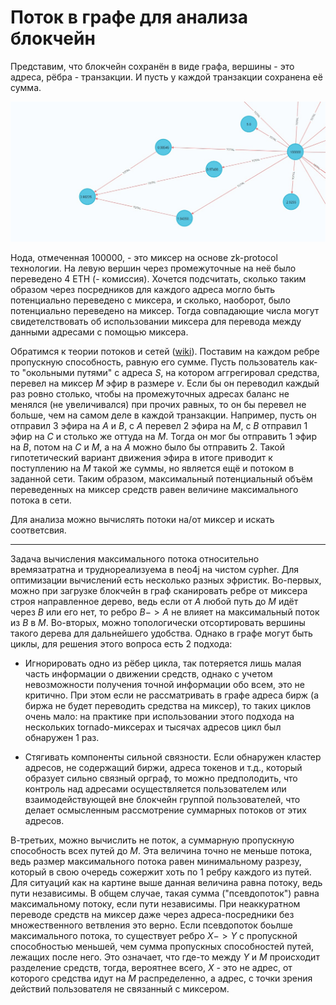 # Поток в графе для анализа блокчейн

Представим, что блокчейн сохранён в виде графа, вершины - это адреса, рёбра - транзакции. И пусть у каждой транзакции сохранена её сумма. 

![image info](./imgs/4_flow.jpg)

Нода, отмеченная 100000, - это миксер на основе zk-protocol технологии. На левую вершин через промежуточные на неё было переведено 4 ETH (- комиссия). Хочется подсчитать, сколько таким образом через посредников для каждого адреса могло быть потенциально переведено с миксера, и сколько, наоборот, было потенциально переведено на миксер. Тогда совпадающие числа могут свидетелствовать об использовании миксера для перевода между данными адресами с помощью миксера. 

Обратимся к теории потоков и сетей ([wiki](https://en.wikipedia.org/wiki/Flow_network)). Поставим на каждом ребре пропускную способность, равную его сумме. Пусть пользователь как-то "окольными путями" с адреса $S$, на котором аггрегировал средства, перевел на миксер $M$ эфир в размере $v$. Если бы он переводил каждый раз ровно столько, чтобы на промежуточных адресах баланс не менялся (не увеличивался) при прочих равных, то он бы перевел не больше, чем на самом деле в каждой транзакции. Например, пусть он отправил 3 эфира на $A$ и $B$, с $A$ перевел 2 эфира на $M$, с $B$ отправил 1 эфир на $C$ и столько же оттуда на $M$. Тогда он мог бы отправить 1 эфир на $B$, потом на $C$ и $M$, а на $A$ можно было бы отправить 2. Такой гипотетический вариант движения эфира в итоге приводит к поступлению на $M$ такой же суммы, но является ещё и потоком в заданной сети. Таким образом, максимальный потенциальный объём переведенных на миксер средств равен величине максимального потока в сети.

Для анализа можно вычислять потоки на/от миксер и искать соответсвия. 

-----

Задача вычисления максимального потока относительно времязатратна и труднореализуема в neo4j на чистом cypher. Для оптимизации вычислений есть несколько разных эфристик. Во-первых, можно при загрузке блокчейн в граф сканировать ребре от миксера строя направленное дерево, ведь если от $A$ любой путь до $M$ идёт через $B$ или его нет, то ребро $B->A$ не влияет на максимальный поток из $B$ в $M$. Во-вторых, можно топологически отсортировать вершины такого дерева для дальнейшего удобства. Однако в графе могут быть циклы, для решения этого вопроса есть 2 подхода: 
- Игнорировать одно из рёбер цикла, так потеряется лишь малая часть информации о движении средств, однако с учетом невозможности получения точной информации обо всем, это не критично. При этом если не рассматривать в графе адреса бирж (а биржа не будет переводить средства на миксер), то таких циклов очень мало: на практике при использовании этого подхода на нескольких tornado-миксерах и тысячах адресов цикл был обнаружен 1 раз. 

- Стягивать компоненты сильной связности. Если обнаружен кластер адресов, не содержащий биржи, адреса токенов и т.д., который образует сильно связный орграф, то можно предполодить, что контроль над адресами осуществляется пользователем или взаимодействующей вне блокчейн группой пользователей, что делает осмысленным рассмотрение суммарных потоков от этих адресов.

В-третьих, можно вычислить не поток, а суммарную пропускную способность всех путей до $M$. Эта величина точно не меньше потока, ведь размер максимального потока равен минимальному разрезу, который в свою очередь сожержит хоть по 1 ребру каждого из путей. Для ситуаций как на картине выше данная величина равна потоку, ведь пути независимы. В общем случае, такая сумма ("псевдопоток") равна максимальному потоку, если пути независимы. При неаккуратном переводе средств на миксер даже через адреса-посредники без множественного ветвления это верно. Если псевдопоток боьлше максимального потока, то существует ребро $X->Y$ с пропускной способностью меньшей, чем сумма пропускных способностей путей, лежащих после него. Это означает, что где-то между $Y$ и $M$ происходит разделение средств, тогда, вероятнее всего, $X$ - это не адрес, от которого средства идут на $M$ распределенно, а адрес, с точки зрения действий пользователя не связанный с миксером.

